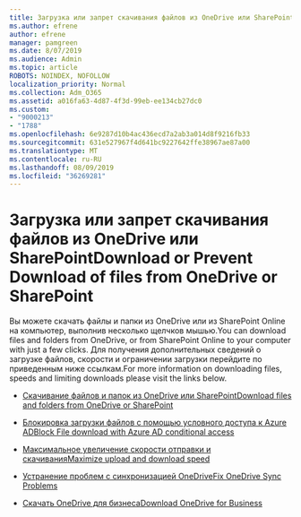 ```yaml
---
title: Загрузка или запрет скачивания файлов из OneDrive или SharePoint
ms.author: efrene
author: efrene
manager: pamgreen
ms.date: 8/07/2019
ms.audience: Admin
ms.topic: article
ROBOTS: NOINDEX, NOFOLLOW
localization_priority: Normal
ms.collection: Adm_O365
ms.assetid: a016fa63-4d87-4f3d-99eb-ee134cb27dc0
ms.custom:
- "9000213"
- "1788"
ms.openlocfilehash: 6e9287d10b4ac436ecd7a2ab3a014d8f9216fb33
ms.sourcegitcommit: 631e527967f4d641bc9227642ffe38967ae87a00
ms.translationtype: MT
ms.contentlocale: ru-RU
ms.lasthandoff: 08/09/2019
ms.locfileid: "36269281"
---
```

# <a name="download-or-prevent-download-of-files-from-onedrive-or-sharepoint"></a><span data-ttu-id="2f4c5-102">Загрузка или запрет скачивания файлов из OneDrive или SharePoint</span><span class="sxs-lookup"><span data-stu-id="2f4c5-102">Download or Prevent Download of files from OneDrive or SharePoint</span></span>

<span data-ttu-id="2f4c5-103">Вы можете скачать файлы и папки из OneDrive или из SharePoint Online на компьютер, выполнив несколько щелчков мышью.</span><span class="sxs-lookup"><span data-stu-id="2f4c5-103">You can download files and folders from OneDrive, or from SharePoint Online to your computer with just a few clicks.</span></span> <span data-ttu-id="2f4c5-104">Для получения дополнительных сведений о загрузке файлов, скорости и ограничении загрузки перейдите по приведенным ниже ссылкам.</span><span class="sxs-lookup"><span data-stu-id="2f4c5-104">For more information on downloading files, speeds and limiting downloads please visit the links below.</span></span>

- [<span data-ttu-id="2f4c5-105">Скачивание файлов и папок из OneDrive или SharePoint</span><span class="sxs-lookup"><span data-stu-id="2f4c5-105">Download files and folders from OneDrive or SharePoint</span></span>](https://support.office.com/article/Download-files-and-folders-from-OneDrive-or-SharePoint-5c7397b7-19c7-4893-84fe-d02e8fa5df05)
- [<span data-ttu-id="2f4c5-106">Блокировка загрузки файлов с помощью условного доступа к Azure AD</span><span class="sxs-lookup"><span data-stu-id="2f4c5-106">Block File download with Azure AD conditional access</span></span>](https://docs.microsoft.com/cloud-app-security/use-case-proxy-block-session-aad#create-a-block-download-policy-for-unmanaged-devices)


- [<span data-ttu-id="2f4c5-107">Максимальное увеличение скорости отправки и скачивания</span><span class="sxs-lookup"><span data-stu-id="2f4c5-107">Maximize upload and download speed</span></span>](https://support.office.com/article/Maximize-upload-and-download-speed-8eeadfb8-501f-406d-997b-98ab6ff67f43)

- [<span data-ttu-id="2f4c5-108">Устранение проблем с синхронизацией OneDrive</span><span class="sxs-lookup"><span data-stu-id="2f4c5-108">Fix OneDrive Sync Problems</span></span>](https://support.office.com/article/Fix-OneDrive-sync-problems-83ab0d8a-8400-45b0-8dcf-dc8aa8a6bcf8)

- [<span data-ttu-id="2f4c5-109">Скачать OneDrive для бизнеса</span><span class="sxs-lookup"><span data-stu-id="2f4c5-109">Download OneDrive for Business</span></span>](https://onedrive.live.com/about/download/)

